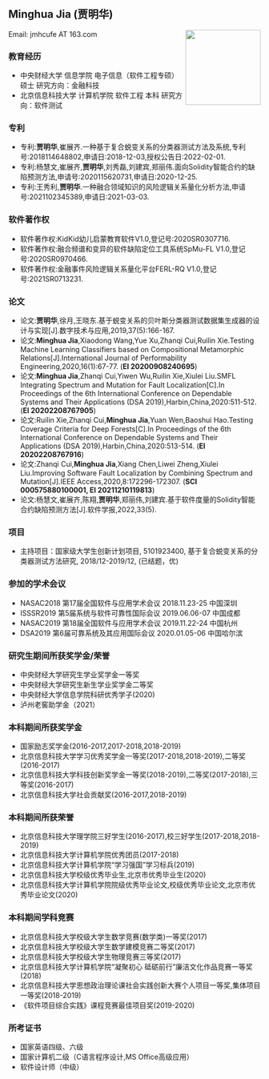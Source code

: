 ## Minghua Jia (贾明华)  
  
Email: jmhcufe AT 163.com    <img src="https://jmhcufe.github.io/jmh.png" height="150" width="150" align="right">  


### 教育经历  
- 中央财经大学 信息学院  电子信息（软件工程专硕） 硕士 研究方向：金融科技       
- 北京信息科技大学 计算机学院  软件工程 本科 研究方向：软件测试  

### 专利  
- 专利:**贾明华**,崔展齐.一种基于复合蜕变关系的分类器测试方法及系统,专利号:2018114648802,申请日:2018-12-03,授权公告日:2022-02-01.
- 专利:杨慧文,崔展齐,**贾明华**,刘秀磊,刘建宾,郑丽伟.面向Solidity智能合约的缺陷预测方法,申请号:2020115620731,申请日:2020-12-25.  
- 专利:王秀利,**贾明华**.一种融合领域知识的风险逻辑关系量化分析方法,申请号:2021102345389,申请日:2021-03-03.  

### 软件著作权  
- 软件著作权:KidKid幼儿启蒙教育软件V1.0,登记号:2020SR0307716.
- 软件著作权:融合频谱和变异的软件缺陷定位工具系统SpMu-FL V1.0,登记号:2020SR0970466.
- 软件著作权:金融事件风险逻辑关系量化平台FERL-RQ V1.0,登记号:2021SR0713231.

### 论文
- 论文:**贾明华**,徐月,王晓东.基于蜕变关系的贝叶斯分类器测试数据集生成器的设计与实现[J].数字技术与应用,2019,37(5):166-167.
- 论文:**Minghua Jia**,Xiaodong Wang,Yue Xu,Zhanqi Cui,Ruilin Xie.Testing Machine Learning Classifiers based on Compositional Metamorphic Relations[J].International Journal of Performability Engineering,2020,16(1):67-77. (**EI 20200908240695**) 
- 论文:**Minghua Jia**,Zhanqi Cui,Yiwen Wu,Ruilin Xie,Xiulei Liu.SMFL Integrating Spectrum and Mutation for Fault Localization[C].In Proceedings of the 6th International Conference on Dependable Systems and Their Applications (DSA 2019),Harbin,China,2020:511-512. (**EI 20202208767905**)
- 论文:Ruilin Xie,Zhanqi Cui,**Minghua Jia**,Yuan Wen,Baoshui Hao.Testing Coverage Criteria for Deep Forests[C].In Proceedings of the 6th International Conference on Dependable Systems and Their Applications (DSA 2019),Harbin,China,2020:513-514. (**EI 20202208767916**)
- 论文:Zhanqi Cui,**Minghua Jia**,Xiang Chen,Liwei Zheng,Xiulei Liu.Improving Software Fault Localization by Combining Spectrum and Mutation[J].IEEE Access,2020,8:172296-172307. (**SCI 000575880100001, EI 20211210119813**)
- 论文:杨慧文,崔展齐,陈翔,**贾明华**,郑丽伟,刘建宾.基于软件度量的Solidity智能合约缺陷预测方法[J].软件学报,2022,33(5).

### 项目
- 主持项目：国家级大学生创新计划项目, 5101923400, 基于复合蜕变关系的分类器测试方法研究, 2018/12-2019/12, (已结题，优)

### 参加的学术会议
- NASAC2018 第17届全国软件与应用学术会议 2018.11.23-25 中国深圳
- ISSSR2019 第5届系统与软件可靠性国际会议 2019.06.06-07 中国成都
- NASAC2019 第18届全国软件与应用学术会议 2019.11.22-24 中国杭州 
- DSA2019 第6届可靠系统及其应用国际会议 2020.01.05-06 中国哈尔滨

### 研究生期间所获奖学金/荣誉
- 中央财经大学研究生学业奖学金一等奖
- 中央财经大学研究生新生学业奖学金二等奖
- 中央财经大学信息学院科研优秀学子(2020)
- 泸州老窖助学金（2021）

### 本科期间所获奖学金
- 国家励志奖学金(2016-2017,2017-2018,2018-2019)
- 北京信息科技大学学习优秀奖学金一等奖(2017-2018,2018-2019),二等奖(2016-2017)
- 北京信息科技大学科技创新奖学金一等奖(2018-2019),二等奖(2017-2018),三等奖(2016-2017)
- 北京信息科技大学社会贡献奖(2016-2017,2018-2019)

### 本科期间所获荣誉
- 北京信息科技大学理学院三好学生(2016-2017),校三好学生(2017-2018,2018-2019)
- 北京信息科技大学计算机学院优秀团员(2017-2018)
- 北京信息科技大学计算机学院“学习强国”学习标兵(2019)
- 北京信息科技大学校级优秀毕业生,北京市优秀毕业生(2020)
- 北京信息科技大学计算机学院院级优秀毕业论文,校级优秀毕业论文,北京市优秀毕业论文(2020)

### 本科期间学科竞赛
- 北京信息科技大学校级大学生数学竞赛(数学类)一等奖(2017)
- 北京信息科技大学校级大学生数学建模竞赛二等奖(2017)
- 北京信息科技大学校级大学生物理竞赛三等奖(2017)
- 北京信息科技大学计算机学院“凝聚初心 砥砺前行”廉洁文化作品竞赛一等奖(2018)
- 北京信息科技大学思想政治理论课社会实践创新大赛个人项目一等奖,集体项目一等奖(2018-2019)
- 《软件项目综合实践》课程竞赛最佳项目奖(2019-2020)

### 所考证书
- 国家英语四级、六级
- 国家计算机二级（C语言程序设计,MS Office高级应用）
- 软件设计师（中级）

